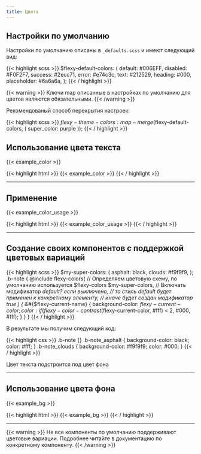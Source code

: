 ```yaml
---
title: Цвета
---
```



## Настройки по умолчанию

Настройки по умолчанию описаны в `_defaults.scss` и имеют следующий вид:

{{< highlight scss >}}
$flexy-default-colors: (
        default: #006EFF,
        disabled: #F0F2F7,
        success: #2ecc71,
        error: #e74c3c,
        text: #212529,
        heading: #000,
        placeholder: #6a6a6a,
);
{{< / highlight >}}

{{< warning >}}
    Ключи map описанные в настройках по умолчанию для цветов являются 
    обязательными.
{{< /warning >}}

Рекомендованый способ перекрытия настроек:

{{< highlight scss >}}
$flexy-theme-colors: map-merge($flexy-default-colors, (
  super_color: purple
));
{{< / highlight >}}

## Использование цвета текста

{{< example_color >}}

{{< highlight html >}}
{{< example_color >}}
{{< / highlight >}}

---

## Применение

{{< example_color_usage >}}

{{< highlight html >}}
{{< example_color_usage >}}
{{< / highlight >}}

---

## Создание своих компонентов с поддержкой цветовых вариаций

{{< highlight scss >}}
$my-super-colors: (
    asphalt: black,
    clouds: #f9f9f9,
);
.b-note {
  @include flexy-colors(
    // Определяем цветовую схему, по умолчанию используется $flexy-colors
    $my-super-colors,
    // Включать модификатор _default? если выключено, 
    // то стиль default будет применен к конкретному элементу, 
    // иначе будет создан модификатор 
    true
  ) {
    &_#{$flexy-current-name} {
        background-color: $flexy-current-color;
        color: if(flexy-color-contrast($flexy-current-color, #fff) < 2, #000, #fff);
    }
  }
}
{{< / highlight >}}

В результате мы получим следующий код:

{{< highlight css >}}
.b-note {}
.b-note_asphalt { background-color: black; color: #fff; }
.b-note_clouds { background-color: #f9f9f9; color: #000; }
{{< / highlight >}}

Цвет текста подстроится под цвет фона

---

## Использование цвета фона

{{< example_bg >}}

{{< highlight html >}}
{{< example_bg >}}
{{< / highlight >}}

---

{{< warning >}}
    Не все компоненты по умолчанию поддерживают цветовые вариации. Подробнее
    читайте в документацию по конкретному компоненту.
{{< /warning >}}
